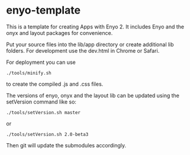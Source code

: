 # enyo-template

This is a template for creating Apps with Enyo 2. It includes Enyo and the onyx and layout packages for convenience.

Put your source files into the lib/app directory or create additional lib folders.
For development use the dev.html in Chrome or Safari.

For deployment you can use 

	./tools/minify.sh

to create the compiled .js and .css files. 

The versions of enyo, onyx and the layout lib can be updated using the setVersion command like so:

	./tools/setVersion.sh master

or

	./tools/setVersion.sh 2.0-beta3

Then git will update the submodules accordingly.
